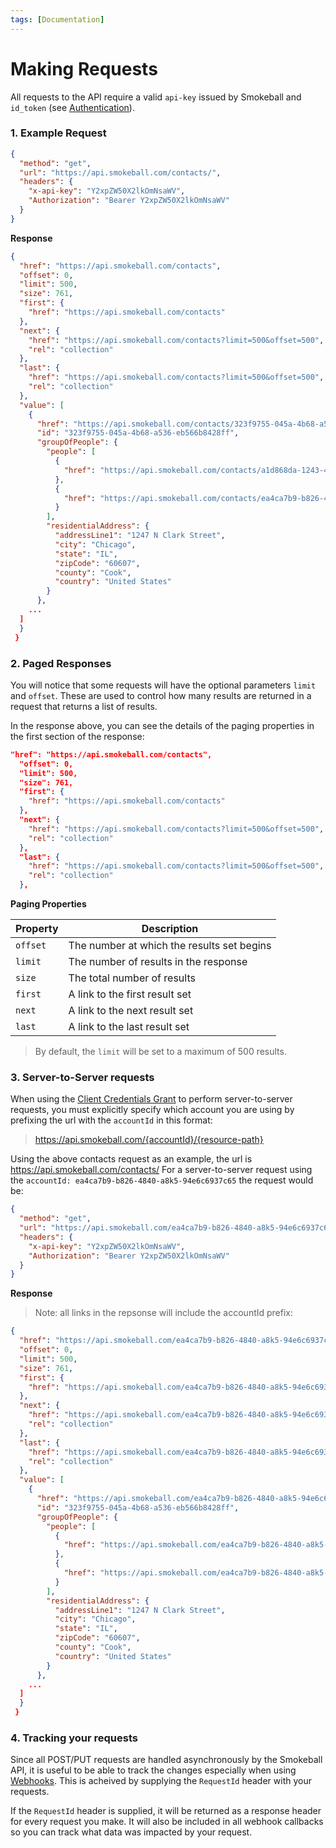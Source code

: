 ```yaml
---
tags: [Documentation]
---
```


# Making Requests

All requests to the API require a valid `api-key` issued by Smokeball and `id_token` (see [Authentication](1-Authentication.md)).

### 1. Example Request

```json http
{
  "method": "get",
  "url": "https://api.smokeball.com/contacts/",
  "headers": {
    "x-api-key": "Y2xpZW50X2lkOmNsaWV",
    "Authorization": "Bearer Y2xpZW50X2lkOmNsaWV"
  }
}
```

**Response**

``` json
{
  "href": "https://api.smokeball.com/contacts",
  "offset": 0,
  "limit": 500,
  "size": 761,
  "first": {
    "href": "https://api.smokeball.com/contacts"
  },
  "next": {
    "href": "https://api.smokeball.com/contacts?limit=500&offset=500",
    "rel": "collection"
  },
  "last": {
    "href": "https://api.smokeball.com/contacts?limit=500&offset=500",
    "rel": "collection"
  },
  "value": [
    {
      "href": "https://api.smokeball.com/contacts/323f9755-045a-4b68-a536-eb566b8428ff",
      "id": "323f9755-045a-4b68-a536-eb566b8428ff",
      "groupOfPeople": {
        "people": [
          {
            "href": "https://api.smokeball.com/contacts/a1d868da-1243-4b9f-a8e3-cfc5c4abda50"
          },
          {
            "href": "https://api.smokeball.com/contacts/ea4ca7b9-b826-4840-a8b5-94e0c6977c65"
          }
        ],
        "residentialAddress": {
          "addressLine1": "1247 N Clark Street",
          "city": "Chicago",
          "state": "IL",
          "zipCode": "60607",
          "county": "Cook",
          "country": "United States"
        }
      },
    ...
  ]
  } 
 } 
```

### 2. Paged Responses

You will notice that some requests will have the optional parameters `limit` and `offset`. These are used to control how many results are returned in a request that returns a list of results. 

In the response above, you can see the details of the paging properties in the first section of the response:

``` json
"href": "https://api.smokeball.com/contacts",
  "offset": 0,
  "limit": 500,
  "size": 761,
  "first": {
    "href": "https://api.smokeball.com/contacts"
  },
  "next": {
    "href": "https://api.smokeball.com/contacts?limit=500&offset=500",
    "rel": "collection"
  },
  "last": {
    "href": "https://api.smokeball.com/contacts?limit=500&offset=500",
    "rel": "collection"
  },
```

**Paging Properties**

Property | Description 
---------|----------
 `offset` | The number at which the results set begins 
 `limit` | The number of results in the response 
 `size` | The total number of results
 `first` | A link to the first result set
 `next` | A link to the next result set
 `last` | A link to the last result set

>By default, the `limit` will be set to a maximum of 500 results. 

### 3. Server-to-Server requests

When using the [Client Credentials Grant](1-Authentication.md#2-client-credentials-grant) to perform server-to-server requests, you must explicitly specify which account you are using by prefixing the url with the `accountId` in this format:

> https://api.smokeball.com/{accountId}/{resource-path}

Using the above contacts request as an example, the url is https://api.smokeball.com/contacts/
For a server-to-server request using the `accountId: ea4ca7b9-b826-4840-a8k5-94e6c6937c65` the request would be:

```json http
{
  "method": "get",
  "url": "https://api.smokeball.com/ea4ca7b9-b826-4840-a8k5-94e6c6937c65/contacts/",
  "headers": {
    "x-api-key": "Y2xpZW50X2lkOmNsaWV",
    "Authorization": "Bearer Y2xpZW50X2lkOmNsaWV"
  }
}
```

**Response**

> Note: all links in the repsonse will include the accountId prefix:

``` json
{
  "href": "https://api.smokeball.com/ea4ca7b9-b826-4840-a8k5-94e6c6937c65/contacts",
  "offset": 0,
  "limit": 500,
  "size": 761,
  "first": {
    "href": "https://api.smokeball.com/ea4ca7b9-b826-4840-a8k5-94e6c6937c65/contacts"
  },
  "next": {
    "href": "https://api.smokeball.com/ea4ca7b9-b826-4840-a8k5-94e6c6937c65/contacts?limit=500&offset=500",
    "rel": "collection"
  },
  "last": {
    "href": "https://api.smokeball.com/ea4ca7b9-b826-4840-a8k5-94e6c6937c65/contacts?limit=500&offset=500",
    "rel": "collection"
  },
  "value": [
    {
      "href": "https://api.smokeball.com/ea4ca7b9-b826-4840-a8k5-94e6c6937c65/contacts/323f9755-045a-4b68-a536-eb566b8428ff",
      "id": "323f9755-045a-4b68-a536-eb566b8428ff",
      "groupOfPeople": {
        "people": [
          {
            "href": "https://api.smokeball.com/ea4ca7b9-b826-4840-a8k5-94e6c6937c65/contacts/a1d868da-1243-4b9f-a8e3-cfc5c4abda50"
          },
          {
            "href": "https://api.smokeball.com/ea4ca7b9-b826-4840-a8k5-94e6c6937c65/contacts/ea4ca7b9-b826-4840-a8b5-94e0c6977c65"
          }
        ],
        "residentialAddress": {
          "addressLine1": "1247 N Clark Street",
          "city": "Chicago",
          "state": "IL",
          "zipCode": "60607",
          "county": "Cook",
          "country": "United States"
        }
      },
    ...
  ]
  } 
 } 
```

### 4. Tracking your requests

Since all POST/PUT requests are handled asynchronously by the Smokeball API, it is useful to be able to track the changes especially when using [Webhooks](6-Webhooks.md). This is acheived  by supplying the `RequestId` header with your requests. 

If the `RequestId` header is supplied, it will be returned as a response header for every request you make. It will also be included in all webhook callbacks so you can track what data was impacted by your request.


